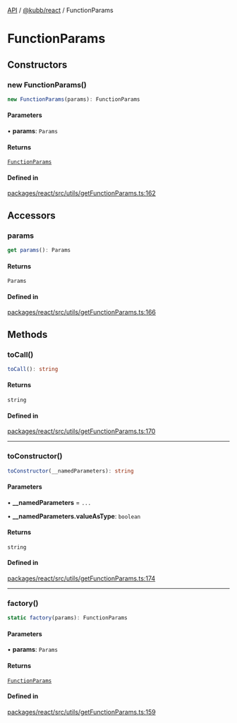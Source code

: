 [API](../../../packages.md) / [@kubb/react](../index.md) / FunctionParams

# FunctionParams

## Constructors

### new FunctionParams()

```ts
new FunctionParams(params): FunctionParams
```

#### Parameters

• **params**: `Params`

#### Returns

[`FunctionParams`](FunctionParams.md)

#### Defined in

[packages/react/src/utils/getFunctionParams.ts:162](https://github.com/kubb-project/kubb/blob/dcebbafbee668a7722775212bce85eec29e39573/packages/react/src/utils/getFunctionParams.ts#L162)

## Accessors

### params

```ts
get params(): Params
```

#### Returns

`Params`

#### Defined in

[packages/react/src/utils/getFunctionParams.ts:166](https://github.com/kubb-project/kubb/blob/dcebbafbee668a7722775212bce85eec29e39573/packages/react/src/utils/getFunctionParams.ts#L166)

## Methods

### toCall()

```ts
toCall(): string
```

#### Returns

`string`

#### Defined in

[packages/react/src/utils/getFunctionParams.ts:170](https://github.com/kubb-project/kubb/blob/dcebbafbee668a7722775212bce85eec29e39573/packages/react/src/utils/getFunctionParams.ts#L170)

***

### toConstructor()

```ts
toConstructor(__namedParameters): string
```

#### Parameters

• **\_\_namedParameters** = `...`

• **\_\_namedParameters.valueAsType**: `boolean`

#### Returns

`string`

#### Defined in

[packages/react/src/utils/getFunctionParams.ts:174](https://github.com/kubb-project/kubb/blob/dcebbafbee668a7722775212bce85eec29e39573/packages/react/src/utils/getFunctionParams.ts#L174)

***

### factory()

```ts
static factory(params): FunctionParams
```

#### Parameters

• **params**: `Params`

#### Returns

[`FunctionParams`](FunctionParams.md)

#### Defined in

[packages/react/src/utils/getFunctionParams.ts:159](https://github.com/kubb-project/kubb/blob/dcebbafbee668a7722775212bce85eec29e39573/packages/react/src/utils/getFunctionParams.ts#L159)
